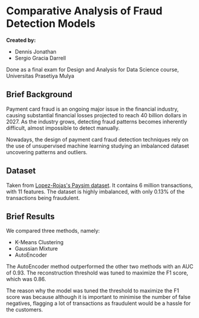 # Comparative Analysis of Fraud Detection Models

**Created by:**

- Dennis Jonathan
- Sergio Gracia Darrell

Done as a final exam for Design and Analysis for Data Science course, Universitas Prasetiya Mulya

## Brief Background

Payment card fraud is an ongoing major issue in the financial industry, causing substantial financial losses projected to reach 40 billion dollars in 2027. As the industry grows, detecting fraud patterns becomes inherently difficult, almost impossible to detect manually.

Nowadays, the design of payment card fraud detection techniques rely on the use of unsupervised machine learning studying an imbalanced dataset uncovering patterns and outliers.

## Dataset

Taken from [Lopez-Rojas's Paysim dataset](https://www.kaggle.com/datasets/ealaxi/paysim1). It contains 6 million transactions, with 11 features. The dataset is highly imbalanced, with only 0.13% of the transactions being fraudulent.

## Brief Results

We compared three methods, namely:

- K-Means Clustering
- Gaussian Mixture
- AutoEncoder

The AutoEncoder method outperformed the other two methods with an AUC of 0.93. The reconstruction threshold was tuned to maximize the F1 score, which was 0.86.

The reason why the model was tuned the threshold to maximize the F1 score was because although it is important to minimise the number of false negatives, flagging a lot of transactions as fraudulent would be a hassle for the customers.
